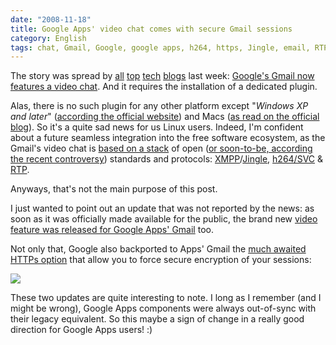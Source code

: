 ```yaml
---
date: "2008-11-18"
title: Google Apps' video chat comes with secure Gmail sessions
category: English
tags: chat, Gmail, Google, google apps, h264, https, Jingle, email, RTP, security, SSL, TLS, Video, Web, XMPP
---
```


The story was spread by [all](https://www.gizmodo.com.au/2008/11/gmail_now_with_voice_chat_and_video.html) [top](https://www.readwriteweb.com/archives/google_launches_video_and_voic.php) [tech](https://arstechnica.com/news.ars/post/20081111-gmail-gains-voice-and-video-chat-via-mac-and-pc-plug-in.html) [blogs](https://www.techcrunch.com/2008/11/11/google-adds-voice-and-video-chat-to-gmail/) last week: [Google's Gmail now features a video chat](https://gmailblog.blogspot.com/2008/11/say-hello-to-gmail-voice-and-video-chat.html). And it requires the installation of a dedicated plugin.

Alas, there is no such plugin for any other platform except "_Windows XP and later_" ([according the official website](https://mail.google.com/videochat)) and Macs ([as read on the official blog](https://googleblog.blogspot.com/2008/11/talk-face-to-face-right-from-within.html)). So it's a quite sad news for us Linux users. Indeed, I'm confident about a future seamless integration into the free software ecosystem, as the Gmail's video chat is [based on a stack](https://juberti.blogspot.com/2008/11/say-hello-to-gmail-voice-and-video-chat.html) of open ([or soon-to-be, according the recent controversy](https://blog.senko.net/2008/11/12/gmail-videochat-the-good-the-bad-and-the-ugly/)) standards and protocols: [XMPP](https://xmpp.org)/[Jingle](https://en.wikipedia.org/wiki/Jingle_(protocol)), [h264/SVC](https://wikipedia.org/wiki/Scalable_Video_Coding) & [RTP](https://wikipedia.org/wiki/Real-time_Transport_Protocol).

Anyways, that's not the main purpose of this post.

I just wanted to point out an update that was not reported by the news: as soon as it was officially made available for the public, the brand new [video feature was released for Google Apps' Gmail](https://googleappsupdates.blogspot.com/2008/11/browser-based-voice-and-video-chat.html) too.

Not only that, Google also backported to Apps' Gmail the [much awaited HTTPs option](https://blog.wired.com/27bstroke6/2008/08/gmail-https-doe.html#comment-127126868) that allow you to force secure encryption of your sessions:

![](/uploads/2008/gmail-force-https.png)

These two updates are quite interesting to note. I long as I remember (and I might be wrong), Google Apps components were always out-of-sync with their legacy equivalent. So this maybe a sign of change in a really good direction for Google Apps users! :)
